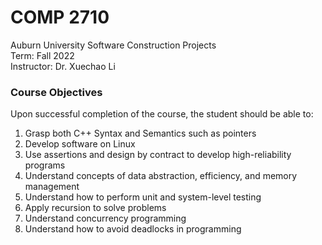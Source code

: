 # COMP 2710
 Auburn University Software Construction Projects <br>
Term: Fall 2022 <br>
Instructor: Dr. Xuechao Li  

### Course Objectives 
Upon successful completion of the course, the student should be able to: 
1. Grasp both C++ Syntax and Semantics such as pointers
2. Develop software on Linux
3. Use assertions and design by contract to develop high-reliability programs
4. Understand concepts of data abstraction, efficiency, and memory management
5. Understand how to perform unit and system-level testing
6. Apply recursion to solve problems
7. Understand concurrency programming
8. Understand how to avoid deadlocks in programming

